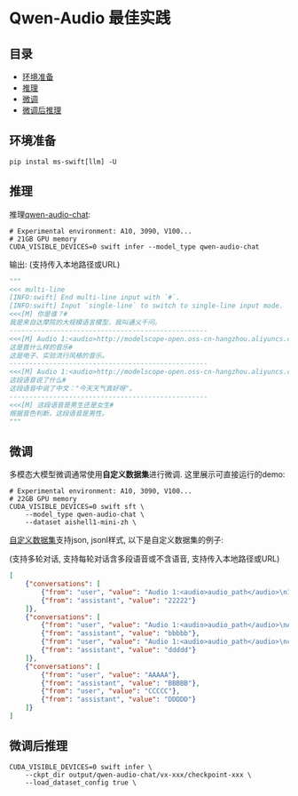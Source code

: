 # Qwen-Audio 最佳实践

## 目录
- [环境准备](#环境准备)
- [推理](#推理)
- [微调](#微调)
- [微调后推理](#微调后推理)


## 环境准备
```shell
pip instal ms-swift[llm] -U
```

## 推理

推理[qwen-audio-chat](https://modelscope.cn/models/qwen/Qwen-Audio-Chat/summary):
```shell
# Experimental environment: A10, 3090, V100...
# 21GB GPU memory
CUDA_VISIBLE_DEVICES=0 swift infer --model_type qwen-audio-chat
```

输出: (支持传入本地路径或URL)
```python
"""
<<< multi-line
[INFO:swift] End multi-line input with `#`.
[INFO:swift] Input `single-line` to switch to single-line input mode.
<<<[M] 你是谁？#
我是来自达摩院的大规模语言模型，我叫通义千问。
--------------------------------------------------
<<<[M] Audio 1:<audio>http://modelscope-open.oss-cn-hangzhou.aliyuncs.com/images/music.wav</audio>
这是首什么样的音乐#
这是电子、实验流行风格的音乐。
--------------------------------------------------
<<<[M] Audio 1:<audio>http://modelscope-open.oss-cn-hangzhou.aliyuncs.com/images/weather.wav</audio>
这段语音说了什么#
这段语音中说了中文："今天天气真好呀"。
--------------------------------------------------
<<<[M] 这段语音是男生还是女生#
根据音色判断，这段语音是男性。
"""
```


## 微调
多模态大模型微调通常使用**自定义数据集**进行微调. 这里展示可直接运行的demo:

```shell
# Experimental environment: A10, 3090, V100...
# 22GB GPU memory
CUDA_VISIBLE_DEVICES=0 swift sft \
    --model_type qwen-audio-chat \
    --dataset aishell1-mini-zh \
```

[自定义数据集](../LLM/自定义与拓展.md#-推荐命令行参数的形式)支持json, jsonl样式, 以下是自定义数据集的例子:

(支持多轮对话, 支持每轮对话含多段语音或不含语音, 支持传入本地路径或URL)

```json
[
    {"conversations": [
        {"from": "user", "value": "Audio 1:<audio>audio_path</audio>\n11111"},
        {"from": "assistant", "value": "22222"}
    ]},
    {"conversations": [
        {"from": "user", "value": "Audio 1:<audio>audio_path</audio>\nAudio 2:<audio>audio_path2</audio>\nAudio 3:<audio>audio_path3</audio>\naaaaa"},
        {"from": "assistant", "value": "bbbbb"},
        {"from": "user", "value": "Audio 1:<audio>audio_path</audio>\nccccc"},
        {"from": "assistant", "value": "ddddd"}
    ]},
    {"conversations": [
        {"from": "user", "value": "AAAAA"},
        {"from": "assistant", "value": "BBBBB"},
        {"from": "user", "value": "CCCCC"},
        {"from": "assistant", "value": "DDDDD"}
    ]}
]
```


## 微调后推理

```shell
CUDA_VISIBLE_DEVICES=0 swift infer \
    --ckpt_dir output/qwen-audio-chat/vx-xxx/checkpoint-xxx \
    --load_dataset_config true \
```
